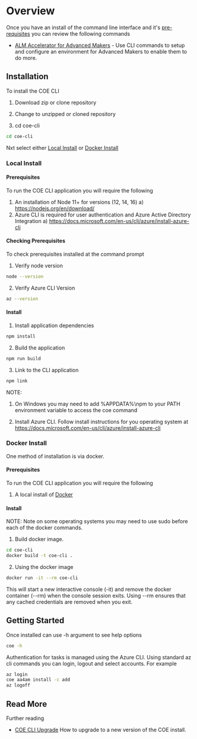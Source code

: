 # Overview

Once you have an install of the command line interface and it's [pre-requisites](#prerequisites) you can review the following commands

- [ALM Accelerator for Advanced Makers](./aa4am/index.md) - Use CLI commands to setup and configure an environment for Advanced Makers to enable them to do more.

## Installation

To install the COE CLI

1. Download zip or clone repository

2. Change to unzipped or cloned repository

3. cd coe-cli

```bash
cd coe-cli
```

Nxt select either [Local Install](#local-install) or [Docker Install](#docker-install)

### Local Install

#### Prerequisites

To run the COE CLI application you will require the following

1. An installation of Node 11+ for versions (12, 14, 16)
   a) https://nodejs.org/en/download/
2. Azure CLI is required for user authentication and Azure Active Directory Integration
   a) https://docs.microsoft.com/en-us/cli/azure/install-azure-cli

#### Checking Prerequisites

To check prerequisites installed at the command prompt

1. Verify node version

```bash
node --version
```

2. Verify Azure CLI Version

```bash
az --version
```

#### Install

1. Install application dependencies

```bash
npm install
```

2. Build the application

```bash
npm run build
```

3. Link to the CLI application

```bash
npm link
```

NOTE:
1. On Windows you may need to add %APPDATA%\npm to your PATH environment variable to access the coe command

4. Install Azure CLI. Follow install instructions for you operating system at https://docs.microsoft.com/en-us/cli/azure/install-azure-cli

### Docker Install

One method of installation is via docker.

#### Prerequisites

To run the COE CLI application you will require the following

1. A local install of [Docker](https://docs.docker.com/get-docker/)

#### Install

NOTE: Note on some operating systems you may need to use sudo before each of the docker commands.

1. Build docker image. 

```bash
cd coe-cli
docker build -t coe-cli . 
```

2. Using the docker image

```bash
docker run -it --rm coe-cli
```

This will start a new interactive console (-it) and remove the docker container (--rm) when the console session exits. Using --rm ensures that any cached credentials are removed when you exit.

## Getting Started

Once installed can use -h argument to see help options

```bash
coe -h
```

Authentication for tasks is managed using the Azure CLI. Using standard az cli commands you can login, logout and select accounts. For example

```bash
az login
coe aa4am install -c add
az logoff
```

## Read More

Further reading

- [COE CLI Upgrade](./upgrade.md) How to upgrade to a new version of the COE install.